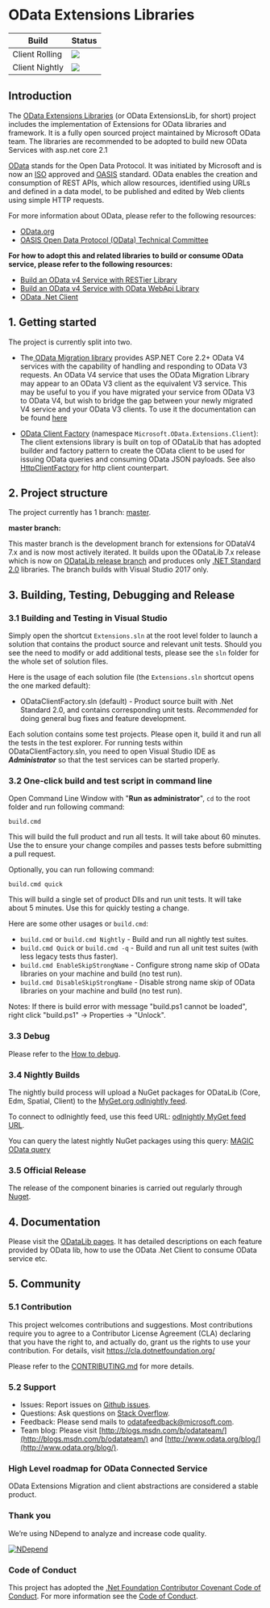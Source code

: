 ﻿# OData Extensions Libraries
 Build  | Status
--------|---------
Client Rolling | <img src="https://identitydivision.visualstudio.com/OData/_apis/build/status/Extensions/OData.Extensions-master%20-%20Rolling"/>
Client Nightly | <img src="https://identitydivision.visualstudio.com/OData/_apis/build/status/Extensions/OData.Extensions-master%20-%20Nightly"/>

## Introduction

The [OData Extensions Libraries](https://github.com/OData/Extensions) (or OData ExtensionsLib, for short) project includes the implementation of Extensions for OData libraries and framework. It is a fully open sourced project maintained by Microsoft OData team. The libraries are recommended to be adopted to build new OData Services with asp.net core 2.1

[OData](http://www.odata.org/ "OData") stands for the Open Data Protocol. It was initiated by Microsoft and is now an [ISO](https://www.oasis-open.org/news/pr/iso-iec-jtc-1-approves-oasis-odata-standard-for-open-data-exchange) approved and [OASIS](https://www.oasis-open.org/committees/tc_home.php?wg_abbrev=odata) standard. OData enables the creation and consumption of REST APIs, which allow resources, identified using URLs and defined in a data model, to be published and edited by Web clients using simple HTTP requests.

For more information about OData, please refer to the following resources:

- [OData.org](http://www.odata.org/)
- [OASIS Open Data Protocol (OData) Technical Committee](https://www.oasis-open.org/committees/tc_home.php?wg_abbrev=odata)

**For how to adopt this and related libraries to build or consume OData service, please refer to the following resources:**

- [Build an OData v4 Service with RESTier Library](http://odata.github.io/RESTier/#01-01-Introduction)
- [Build an OData v4 Service with OData WebApi Library](http://odata.github.io/WebApi/#01-02-getting-started)
- [OData .Net Client](http://odata.github.io/odata.net/#04-01-basic-crud-operations)


## 1. Getting started
The project is currently split into two. 

- The[ OData Migration library](https://www.nuget.org/packages/Microsoft.OData.Extensions.Migration/) provides ASP.NET Core 2.2+ OData V4 services with the capability of handling and responding to OData V3 requests. An OData V4 service that uses the OData Migration Library may appear to an OData V3 client as the equivalent V3 service. This may be useful to you if you have migrated your service from OData V3 to OData V4, but wish to bridge the gap between your newly migrated V4 service and your OData V3 clients. To use it the documentation can be found [here](https://docs.microsoft.com/en-us/odata/extensions/migration)

- [OData Client Factory](http://www.nuget.org/packages/Microsoft.OData.Client/) (namespace `Microsoft.OData.Extensions.Client`): The client extensions library is built on top of ODataLib that has adopted builder and factory pattern to create the OData client to be used for issuing OData queries and consuming OData JSON payloads. See also [HttpClientFactory](https://github.com/aspnet/HttpClientFactory) for http client counterpart.

## 2. Project structure

The project currently has 1 branch: [master](https://github.com/OData/Extensions/tree/master).

**master branch:**

This master branch is the development branch for extensions for ODataV4 7.x and is now most actively iterated. It builds upon the ODataLib 7.x release which is now on [ODataLib release branch](https://github.com/OData/odata.net/tree/release) and produces only [.NET Standard 2.0](https://docs.microsoft.com/en-us/dotnet/articles/standard/library) libraries. The branch builds with Visual Studio 2017 only.


## 3. Building, Testing, Debugging and Release

### 3.1 Building and Testing in Visual Studio

Simply open the shortcut `Extensions.sln` at the root level folder to launch a solution that contains the product source and relevant unit tests. Should you see the need to modify or add additional tests, please see the `sln` folder for the whole set of solution files.

Here is the usage of each solution file (the `Extensions.sln` shortcut opens the one marked default):

- ODataClientFactory.sln (default) - Product source built with .Net Standard 2.0, and contains corresponding unit tests. _Recommended_ for doing general bug fixes and feature development.

Each solution contains some test projects. Please open it, build it and run all the tests in the test explorer. For running tests within ODataClientFactory.sln, you need to open Visual Studio IDE as **_Administrator_** so that the test services can be started properly.

### 3.2 One-click build and test script in command line

Open Command Line Window with "**Run as administrator**", `cd` to the root folder and run following command:

`build.cmd`

This will build the full product and run all tests. It will take about 60 minutes. Use the to ensure your change compiles and passes tests before submitting a pull request.

Optionally, you can run following command:

`build.cmd quick`

This will build a single set of product Dlls and run unit tests. It will take about 5 minutes. Use this for quickly testing a change.

Here are some other usages or `build.cmd`:

- `build.cmd` or `build.cmd Nightly` - Build and run all nightly test suites.
- `build.cmd Quick` or `build.cmd -q` - Build and run all unit test suites (with less legacy tests thus faster).
- `build.cmd EnableSkipStrongName` - Configure strong name skip of OData libraries on your machine and build (no test run).
- `build.cmd DisableSkipStrongName` - Disable strong name skip of OData libraries on your machine and build (no test run).

Notes: If there is build error with message "build.ps1 cannot be loaded", right click "build.ps1" -> Properties -> "Unlock".

### 3.3 Debug

Please refer to the [How to debug](http://odata.github.io/WebApi/10-01-debug-webapi-source).

### 3.4 Nightly Builds

The nightly build process will upload a NuGet packages for ODataLib (Core, Edm, Spatial, Client) to the [MyGet.org odlnightly feed](https://www.myget.org/gallery/odlnightly).

To connect to odlnightly feed, use this feed URL: [odlnightly MyGet feed URL](https://www.myget.org/F/odlnightly).

You can query the latest nightly NuGet packages using this query: [MAGIC OData query](https://www.myget.org/F/odlnightly/Packages?$select=Id,Version&$orderby=Version%20desc&$top=4&$format=application/json)

### 3.5 Official Release

The release of the component binaries is carried out regularly through [Nuget](http://www.nuget.org/).

## 4. Documentation

Please visit the [ODataLib pages](http://odata.github.io/odata.net). It has detailed descriptions on each feature provided by OData lib, how to use the OData .Net Client to consume OData service etc.

## 5. Community

### 5.1 Contribution

This project welcomes contributions and suggestions.  Most contributions require you to agree to a
Contributor License Agreement (CLA) declaring that you have the right to, and actually do, grant us
the rights to use your contribution. For details, visit https://cla.dotnetfoundation.org/

Please refer to the [CONTRIBUTING.md](https://github.com/OData/Extensions/blob/master/CONTRIBUTING.md) for more details.

### 5.2 Support

- Issues: Report issues on [Github issues](https://github.com/OData/Extensions/issues).
- Questions: Ask questions on [Stack Overflow](http://stackoverflow.com/questions/ask?tags=odata).
- Feedback: Please send mails to [odatafeedback@microsoft.com](mailto:odatafeedback@microsoft.com).
- Team blog: Please visit [http://blogs.msdn.com/b/odatateam/](http://blogs.msdn.com/b/odatateam/) and [http://www.odata.org/blog/](http://www.odata.org/blog/).

### High Level roadmap for OData Connected Service
OData Extensions Migration and client abstractions are considered a stable product.

### Thank you

We’re using NDepend to analyze and increase code quality.

[![NDepend](images/ndependlogo.png)](http://www.ndepend.com)

### Code of Conduct

This project has adopted the [.Net Foundation Contributor Covenant Code of Conduct](https://dotnetfoundation.org/about/code-of-conduct). For more information see the [Code of Conduct](https://dotnetfoundation.org/about/code-of-conduct).
